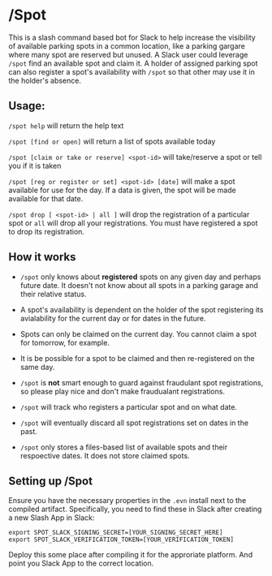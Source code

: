 # /Spot
This is a slash command based bot for Slack to help increase the visibility of available parking spots in a common location, like a parking gargare where many spot are reserved but unused. A Slack user could leverage `/spot` find an available spot and claim it. A holder of assigned parking spot can also register a spot's availability with `/spot` so that other may use it in the holder's absence. 

## Usage:
`/spot help` will return the help text

`/spot [find or open]` will return a list of spots available today

`/spot [claim or take or reserve] <spot-id>` will take/reserve a spot or tell you if it is taken

`/spot [reg or register or set] <spot-id> [date]` will make a spot available for use for the day. If a data is given, the spot will be made available for that date.

`/spot drop [ <spot-id> | all ]` will drop the registration of a particular spot or `all` will drop all your registrations.  You must have registered a spot to drop its registration.

## How it works

- `/spot` only knows about **registered** spots on any given day and perhaps future date.  It doesn't not know about all spots in a parking garage and their relative status. 

- A spot's availability is dependent on the holder of the spot registering its avialability for the current day or for dates in the future.

- Spots can only be claimed on the current day. You cannot claim a spot for tomorrow, for example.

- It is be possible for a spot to be claimed and then re-registered on the same day.

- `/spot` is **not** smart enough to guard against fraudulant spot registrations, so please play nice and don't make fraudualant registrations.

- `/spot` will track who registers a particular spot and on what date.

- `/spot` will eventually discard all spot registrations set on dates in the past. 

- `/spot` only stores a files-based list of available spots and their respoective dates.  It does not store claimed spots.

## Setting up /Spot

Ensure you have the necessary properties in the `.evn` install next to the compiled artifact.  Specifically, you need to find these in Slack after creating a new Slash App in Slack:

```
export SPOT_SLACK_SIGNING_SECRET=[YOUR_SIGNING_SECRET_HERE]
export SPOT_SLACK_VERIFICATION_TOKEN=[YOUR_VERIFICATION_TOKEN]
```

Deploy this some place after compiling it for the approriate platform. And point you Slack App to the correct location.

